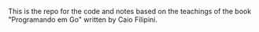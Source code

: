 
This is the repo for the code and notes based on the
teachings of the book "Programando em Go"
written by Caio Filipini.
